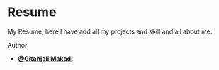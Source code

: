 # Resume
My Resume, here I have add all my projects and skill and all about me.

Author
- **[@Gitanjali Makadi](https://github.com/geetamakadi123)**
